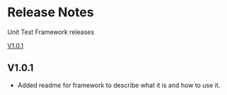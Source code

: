 # Release Notes

Unit Test Framework releases

[V1.0.1](#v1.0.1)

## V1.0.1
* Added readme for framework to describe what it is and how to use it.